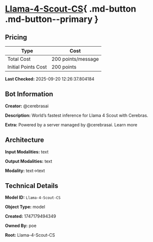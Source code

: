 # [Llama-4-Scout-CS](https://poe.com/Llama-4-Scout-CS){ .md-button .md-button--primary }

## Pricing

| Type | Cost |
|------|------|
| Total Cost | 200 points/message |
| Initial Points Cost | 200 points |

**Last Checked:** 2025-09-20 12:26:37.804184


## Bot Information

**Creator:** @cerebrasai

**Description:** World’s fastest inference for Llama 4 Scout with Cerebras.

**Extra:** Powered by a server managed by @cerebrasai. Learn more


## Architecture

**Input Modalities:** text

**Output Modalities:** text

**Modality:** text->text


## Technical Details

**Model ID:** `Llama-4-Scout-CS`

**Object Type:** model

**Created:** 1747179494349

**Owned By:** poe

**Root:** Llama-4-Scout-CS

